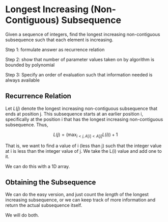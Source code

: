 # Longest Increasing (Non-Contiguous) Subsequence

 Given a sequence of integers, 
 find the longest increasing 
 non-contiguous subsequence such that
 each element is increasing.

Step 1: formulate answer as recurrence relation

Step 2: show that number of parameter values taken on by algorithm is bounded by polynomial

Step 3: Specify an order of evaluation such that information needed is always available

## Recurrence Relation

Let $L(j)$ denote the longest increasing non-contiguous subsequence
that ends at position j. This subsequence starts at an earlier position i,
specifically at the position i that has the longest increasing
non-contiguous subsequence. Thus,

$$
L(j) = ( \max_{i<j, A[i]<A[j]} L(i) ) + 1
$$

That is, we want to find a value of i (less than j) 
such that the integer value at i is less than the integer value of j.
We take the L(i) value and add one to it.

We can do this with a 1D array.

## Obtaining the Subsequence

We can do the easy version, and just count the *length* of the 
longest increasing subsequence, or we can keep track of more information
and return the actual subsequence itself.

We will do both.

